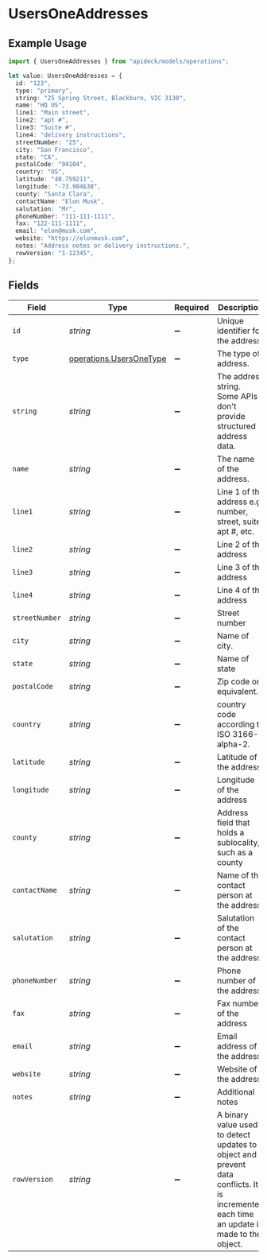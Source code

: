 # UsersOneAddresses

## Example Usage

```typescript
import { UsersOneAddresses } from "apideck/models/operations";

let value: UsersOneAddresses = {
  id: "123",
  type: "primary",
  string: "25 Spring Street, Blackburn, VIC 3130",
  name: "HQ US",
  line1: "Main street",
  line2: "apt #",
  line3: "Suite #",
  line4: "delivery instructions",
  streetNumber: "25",
  city: "San Francisco",
  state: "CA",
  postalCode: "94104",
  country: "US",
  latitude: "40.759211",
  longitude: "-73.984638",
  county: "Santa Clara",
  contactName: "Elon Musk",
  salutation: "Mr",
  phoneNumber: "111-111-1111",
  fax: "122-111-1111",
  email: "elon@musk.com",
  website: "https://elonmusk.com",
  notes: "Address notes or delivery instructions.",
  rowVersion: "1-12345",
};
```

## Fields

| Field                                                                                                                                      | Type                                                                                                                                       | Required                                                                                                                                   | Description                                                                                                                                | Example                                                                                                                                    |
| ------------------------------------------------------------------------------------------------------------------------------------------ | ------------------------------------------------------------------------------------------------------------------------------------------ | ------------------------------------------------------------------------------------------------------------------------------------------ | ------------------------------------------------------------------------------------------------------------------------------------------ | ------------------------------------------------------------------------------------------------------------------------------------------ |
| `id`                                                                                                                                       | *string*                                                                                                                                   | :heavy_minus_sign:                                                                                                                         | Unique identifier for the address.                                                                                                         | 123                                                                                                                                        |
| `type`                                                                                                                                     | [operations.UsersOneType](../../models/operations/usersonetype.md)                                                                         | :heavy_minus_sign:                                                                                                                         | The type of address.                                                                                                                       | primary                                                                                                                                    |
| `string`                                                                                                                                   | *string*                                                                                                                                   | :heavy_minus_sign:                                                                                                                         | The address string. Some APIs don't provide structured address data.                                                                       | 25 Spring Street, Blackburn, VIC 3130                                                                                                      |
| `name`                                                                                                                                     | *string*                                                                                                                                   | :heavy_minus_sign:                                                                                                                         | The name of the address.                                                                                                                   | HQ US                                                                                                                                      |
| `line1`                                                                                                                                    | *string*                                                                                                                                   | :heavy_minus_sign:                                                                                                                         | Line 1 of the address e.g. number, street, suite, apt #, etc.                                                                              | Main street                                                                                                                                |
| `line2`                                                                                                                                    | *string*                                                                                                                                   | :heavy_minus_sign:                                                                                                                         | Line 2 of the address                                                                                                                      | apt #                                                                                                                                      |
| `line3`                                                                                                                                    | *string*                                                                                                                                   | :heavy_minus_sign:                                                                                                                         | Line 3 of the address                                                                                                                      | Suite #                                                                                                                                    |
| `line4`                                                                                                                                    | *string*                                                                                                                                   | :heavy_minus_sign:                                                                                                                         | Line 4 of the address                                                                                                                      | delivery instructions                                                                                                                      |
| `streetNumber`                                                                                                                             | *string*                                                                                                                                   | :heavy_minus_sign:                                                                                                                         | Street number                                                                                                                              | 25                                                                                                                                         |
| `city`                                                                                                                                     | *string*                                                                                                                                   | :heavy_minus_sign:                                                                                                                         | Name of city.                                                                                                                              | San Francisco                                                                                                                              |
| `state`                                                                                                                                    | *string*                                                                                                                                   | :heavy_minus_sign:                                                                                                                         | Name of state                                                                                                                              | CA                                                                                                                                         |
| `postalCode`                                                                                                                               | *string*                                                                                                                                   | :heavy_minus_sign:                                                                                                                         | Zip code or equivalent.                                                                                                                    | 94104                                                                                                                                      |
| `country`                                                                                                                                  | *string*                                                                                                                                   | :heavy_minus_sign:                                                                                                                         | country code according to ISO 3166-1 alpha-2.                                                                                              | US                                                                                                                                         |
| `latitude`                                                                                                                                 | *string*                                                                                                                                   | :heavy_minus_sign:                                                                                                                         | Latitude of the address                                                                                                                    | 40.759211                                                                                                                                  |
| `longitude`                                                                                                                                | *string*                                                                                                                                   | :heavy_minus_sign:                                                                                                                         | Longitude of the address                                                                                                                   | -73.984638                                                                                                                                 |
| `county`                                                                                                                                   | *string*                                                                                                                                   | :heavy_minus_sign:                                                                                                                         | Address field that holds a sublocality, such as a county                                                                                   | Santa Clara                                                                                                                                |
| `contactName`                                                                                                                              | *string*                                                                                                                                   | :heavy_minus_sign:                                                                                                                         | Name of the contact person at the address                                                                                                  | Elon Musk                                                                                                                                  |
| `salutation`                                                                                                                               | *string*                                                                                                                                   | :heavy_minus_sign:                                                                                                                         | Salutation of the contact person at the address                                                                                            | Mr                                                                                                                                         |
| `phoneNumber`                                                                                                                              | *string*                                                                                                                                   | :heavy_minus_sign:                                                                                                                         | Phone number of the address                                                                                                                | 111-111-1111                                                                                                                               |
| `fax`                                                                                                                                      | *string*                                                                                                                                   | :heavy_minus_sign:                                                                                                                         | Fax number of the address                                                                                                                  | 122-111-1111                                                                                                                               |
| `email`                                                                                                                                    | *string*                                                                                                                                   | :heavy_minus_sign:                                                                                                                         | Email address of the address                                                                                                               | elon@musk.com                                                                                                                              |
| `website`                                                                                                                                  | *string*                                                                                                                                   | :heavy_minus_sign:                                                                                                                         | Website of the address                                                                                                                     | https://elonmusk.com                                                                                                                       |
| `notes`                                                                                                                                    | *string*                                                                                                                                   | :heavy_minus_sign:                                                                                                                         | Additional notes                                                                                                                           | Address notes or delivery instructions.                                                                                                    |
| `rowVersion`                                                                                                                               | *string*                                                                                                                                   | :heavy_minus_sign:                                                                                                                         | A binary value used to detect updates to a object and prevent data conflicts. It is incremented each time an update is made to the object. | 1-12345                                                                                                                                    |